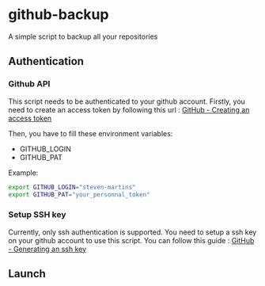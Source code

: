 # github-backup
A simple script to backup all your repositories


## Authentication

### Github API

This script needs to be authenticated to your github account. Firstly, you need to create an access token by following this url : [GitHub - Creating an access token](https://help.github.com/articles/creating-an-access-token-for-command-line-use/)

Then, you have to fill these environment variables:
 * GITHUB_LOGIN
 * GITHUB_PAT

Example:
```bash
export GITHUB_LOGIN="steven-martins"
export GITHUB_PAT="your_personnal_token"
```

### Setup SSH key

Currently, only ssh authentication is supported. You need to setup a ssh key on your github account to use this script.
You can follow this guide : [GitHub - Generating an ssh key](https://help.github.com/articles/generating-an-ssh-key/)


## Launch
